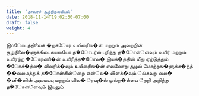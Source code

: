 ```yaml
---
title: 'தாவரச் சூழ்நிறலயியல்'
date: 2018-11-14T19:02:50-07:00
draft: false
weight: 4
---
```


இப்ோடத்திலைக் �றக்ோர்
உயிரிைங�ள் மறறும் அவறறின் சூழ்நிலை�ளுக்கிலடகயயோை த�ோடர்ல் புரிந்து த�ோள்்ளவும்
உயிர் மறறும் உயிரற்ற �ோரணி�ள் உயிரித்த�ோல� இயக்�த்தின் மீது ஏற்டுத்தும் �ோக்�த்ல� விவரிக்�வும்
உயிரிைங�ள் எவவோறு சூழல் மோற்றங�ளுக்க�ற்த் ��வலமத்துக் த�ோள்கின்்றை என்்ல� வி்ளக்�வும்
்ல்கவறு வல� �னி�ளின் அலமபபு மறறும் வில� ்ரவு�ல் முல்ற�ல்ளப ்றறி அறிந்து த�ோள்்ளவும் இயலும்